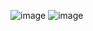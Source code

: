 ![image](https://github.com/user-attachments/assets/31e3c799-563a-4813-9bba-64da9ff80271)
![image](https://github.com/user-attachments/assets/cea84c61-0403-48d5-853f-d474fbb1be06)
